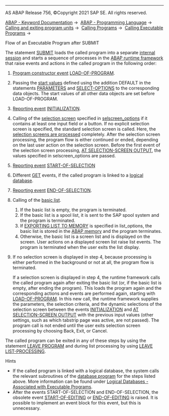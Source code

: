   

* * *

AS ABAP Release 756, ©Copyright 2021 SAP SE. All rights reserved.

[ABAP - Keyword Documentation](javascript:call_link\('abenabap.htm'\)) →  [ABAP - Programming Language](javascript:call_link\('abenabap_reference.htm'\)) →  [Calling and exiting program units](javascript:call_link\('abenabap_execution.htm'\)) →  [Calling Programs](javascript:call_link\('abenabap_program_call.htm'\)) →  [Calling Executable Programs](javascript:call_link\('abenabap_submit_report.htm'\)) → 

Flow of an Executable Program after SUBMIT

The statement [SUBMIT](javascript:call_link\('abapsubmit.htm'\)) loads the called program into a separate [internal session](javascript:call_link\('abeninternal_session_glosry.htm'\) "Glossary Entry") and starts a sequence of processes in the [ABAP runtime framework](javascript:call_link\('abenabap_runtime_frmwk_glosry.htm'\) "Glossary Entry") that raise events and actions in the called program in the following order:

1.  [Program constructor event](javascript:call_link\('abenprogram_construct_event_glosry.htm'\) "Glossary Entry") [LOAD-OF-PROGRAM](javascript:call_link\('abapload-of-program.htm'\)).
2.  Passing the [start values](javascript:call_link\('abenstart_value_glosry.htm'\) "Glossary Entry") defined using the addition DEFAULT in the statements [PARAMETERS](javascript:call_link\('abapparameters.htm'\)) and [SELECT-OPTIONS](javascript:call_link\('abapselect-options.htm'\)) to the corresponding data objects. The start values of all other data objects are set before LOAD-OF-PROGRAM.
3.  [Reporting event](javascript:call_link\('abenreporting_event_glosry.htm'\) "Glossary Entry") [INITIALIZATION](javascript:call_link\('abapinitialization.htm'\)).
4.  Calling of the [selection screen](javascript:call_link\('abenselection_screen_glosry.htm'\) "Glossary Entry") specified in [selscreen\_options](javascript:call_link\('abapsubmit_interface.htm'\)) if it contains at least one input field or a button. If no explicit selection screen is specified, the standard selection screen is called. Here, the [selection screens are processed](javascript:call_link\('abenselscreen_processing_glosry.htm'\) "Glossary Entry") completely. After the selection screen processing, the program flow is either continued or ended, depending on the last user action on the selection screen. Before the first event of the selection screen processing, [AT SELECTION-SCREEN OUTPUT](javascript:call_link\('abapat_selection-screen.htm'\)), the values specified in selscreen\_options are passed.
5.  [Reporting event](javascript:call_link\('abenreporting_event_glosry.htm'\) "Glossary Entry") [START-OF-SELECTION](javascript:call_link\('abapstart-of-selection.htm'\))
6.  Different [GET](javascript:call_link\('abapget-.htm'\)) events, if the called program is linked to a [logical database](javascript:call_link\('abenlogical_data_base_glosry.htm'\) "Glossary Entry").
7.  [Reporting event](javascript:call_link\('abenreporting_event_glosry.htm'\) "Glossary Entry") [END-OF-SELECTION](javascript:call_link\('abapend-of-selection.htm'\)).
8.  Calling of the [basic list](javascript:call_link\('abenbasic_list_glosry.htm'\) "Glossary Entry").
    1.  If the basic list is empty, the program is terminated.
    2.  If the basic list is a spool list, it is sent to the SAP spool system and the program is terminated.
    3.  If [EXPORTING LIST TO MEMORY](javascript:call_link\('abapsubmit_list_options.htm'\)) is specified in list\_options, the basic list is stored in the [ABAP memory](javascript:call_link\('abenabap_memory_glosry.htm'\) "Glossary Entry") and the program terminates.
    4.  Otherwise, the basic list is a screen list and is displayed on the screen. User actions on a displayed screen list raise list events. The program is terminated when the user exits the list display.
9.  If no selection screen is displayed in step 4, because processing is either performed in the background or not at all, the program flow is terminated.
    
    If a selection screen is displayed in step 4, the runtime framework calls the called program again after exiting the basic list (or, if the basic list is empty, after ending the program). This loads the program again and the corresponding actions and events are performed again, starting with [LOAD-OF-PROGRAM](javascript:call_link\('abapload-of-program.htm'\)). In this new call, the runtime framework supplies the parameters, the selection criteria, and the dynamic selections of the selection screen between the events [INITIALIZATION](javascript:call_link\('abapinitialization.htm'\)) and [AT SELECTION-SCREEN OUTPUT](javascript:call_link\('abapat_selection-screen_events.htm'\)) with the previous input values (other settings, such as which tabstrip page was active, are not passed). The program call is not ended until the user exits selection screen processing by choosing Back, Exit, or Cancel.
    

The called program can be exited in any of these steps by using the statement [LEAVE PROGRAM](javascript:call_link\('abapleave_list-processing.htm'\)) and during list processing by using [LEAVE LIST-PROCESSING](javascript:call_link\('abapleave_program.htm'\)).

Hints

-   If the called program is linked with a logical database, the system calls the relevant subroutines of the [database program](javascript:call_link\('abendatabase_program_glosry.htm'\) "Glossary Entry") for the steps listed above. More information can be found under [Logical Databases - Associated with Executable Programs](javascript:call_link\('abenldb_usage_executable.htm'\)).
-   After the events START-OF-SELECTION and END-OF-SELECTION, the obsolete event [START-OF-EDITING](javascript:call_link\('abapstart-of-editing.htm'\)) or [END-OF-EDITING](javascript:call_link\('abapend-of-editing.htm'\)) is raised. It is possible to implement an event block for this event, but this is unnecessary.